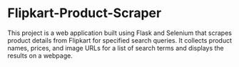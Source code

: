 # Flipkart-Product-Scraper
This project is a web application built using Flask and Selenium that scrapes product details from Flipkart for specified search queries. It collects product names, prices, and image URLs for a list of search terms and displays the results on a webpage.

